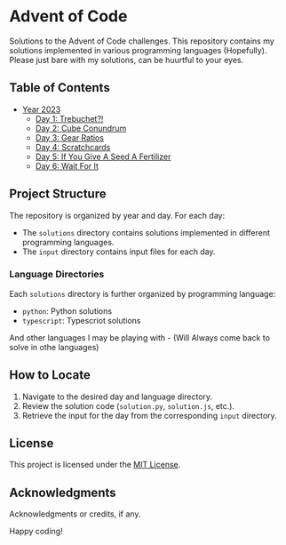 # Advent of Code

Solutions to the Advent of Code challenges. This repository contains my solutions implemented in various programming languages (Hopefully). Please just bare with my solutions, can be huurtful to your eyes.

## Table of Contents

- [Year 2023](./2023)
  - [Day 1: Trebuchet?!](./2023/day_01)
  - [Day 2: Cube Conundrum](./2023/day_02)
  - [Day 3: Gear Ratios](./2023/day_03)
  - [Day 4: Scratchcards](./2023/day_04)
  - [Day 5: If You Give A Seed A Fertilizer](./2023/day_05)
  - [Day 6: Wait For It](./2023/day_06)

## Project Structure

The repository is organized by year and day. For each day:
- The `solutions` directory contains solutions implemented in different programming languages.
- The `input` directory contains input files for each day.

### Language Directories

Each `solutions` directory is further organized by programming language:
- `python`: Python solutions
- `typescript`: Typescriot solutions

And other languages I may be playing with - (Will Always come back to solve in othe languages)

## How to Locate

1. Navigate to the desired day and language directory.
2. Review the solution code (`solution.py`, `solution.js`, etc.).
3. Retrieve the input for the day from the corresponding `input` directory.


## License

This project is licensed under the [MIT License](LICENSE).

## Acknowledgments

Acknowledgments or credits, if any.

Happy coding!
